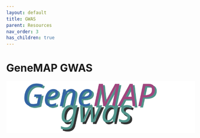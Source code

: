 ```yaml
---
layout: default
title: GWAS
parent: Resources
nav_order: 3
has_children: true
---
```


# GeneMAP GWAS 
<span align="right"><img src="/assets/img/genemap-gwas.svg"></span>
